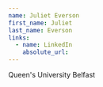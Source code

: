 ```yaml
---
name: Juliet Everson
first_name: Juliet
last_name: Everson
links:
  - name: LinkedIn
    absolute_url: 
---
```

Queen's University Belfast
